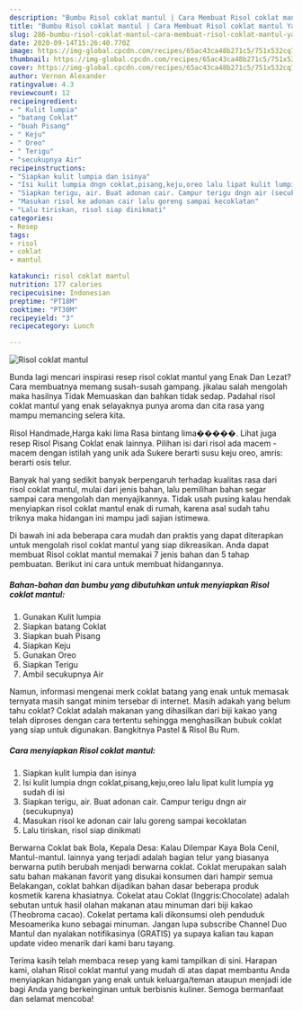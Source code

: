 ```yaml
---
description: "Bumbu Risol coklat mantul | Cara Membuat Risol coklat mantul Yang Lezat Sekali"
title: "Bumbu Risol coklat mantul | Cara Membuat Risol coklat mantul Yang Lezat Sekali"
slug: 286-bumbu-risol-coklat-mantul-cara-membuat-risol-coklat-mantul-yang-lezat-sekali
date: 2020-09-14T15:26:40.770Z
image: https://img-global.cpcdn.com/recipes/65ac43ca48b271c5/751x532cq70/risol-coklat-mantul-foto-resep-utama.jpg
thumbnail: https://img-global.cpcdn.com/recipes/65ac43ca48b271c5/751x532cq70/risol-coklat-mantul-foto-resep-utama.jpg
cover: https://img-global.cpcdn.com/recipes/65ac43ca48b271c5/751x532cq70/risol-coklat-mantul-foto-resep-utama.jpg
author: Vernon Alexander
ratingvalue: 4.3
reviewcount: 12
recipeingredient:
- " Kulit lumpia"
- "batang Coklat"
- "buah Pisang"
- " Keju"
- " Oreo"
- " Terigu"
- "secukupnya Air"
recipeinstructions:
- "Siapkan kulit lumpia dan isinya"
- "Isi kulit lumpia dngn coklat,pisang,keju,oreo lalu lipat kulit lumpia yg sudah di isi"
- "Siapkan terigu, air. Buat adonan cair. Campur terigu dngn air (secukupnya)"
- "Masukan risol ke adonan cair lalu goreng sampai kecoklatan"
- "Lalu tiriskan, risol siap dinikmati"
categories:
- Resep
tags:
- risol
- coklat
- mantul

katakunci: risol coklat mantul 
nutrition: 177 calories
recipecuisine: Indonesian
preptime: "PT18M"
cooktime: "PT30M"
recipeyield: "3"
recipecategory: Lunch

---
```



![Risol coklat mantul](https://img-global.cpcdn.com/recipes/65ac43ca48b271c5/751x532cq70/risol-coklat-mantul-foto-resep-utama.jpg)

Bunda lagi mencari inspirasi resep risol coklat mantul yang Enak Dan Lezat? Cara membuatnya memang susah-susah gampang. jikalau salah mengolah maka hasilnya Tidak Memuaskan dan bahkan tidak sedap. Padahal risol coklat mantul yang enak selayaknya punya aroma dan cita rasa yang mampu memancing selera kita.

Risol Handmade,Harga kaki lima Rasa bintang lima�����. Lihat juga resep Risol Pisang Coklat enak lainnya. Pilihan isi dari risol ada macem - macem dengan istilah yang unik ada Sukere berarti susu keju oreo, amris: berarti osis telur.

Banyak hal yang sedikit banyak berpengaruh terhadap kualitas rasa dari risol coklat mantul, mulai dari jenis bahan, lalu pemilihan bahan segar sampai cara mengolah dan menyajikannya. Tidak usah pusing kalau hendak menyiapkan risol coklat mantul enak di rumah, karena asal sudah tahu triknya maka hidangan ini mampu jadi sajian istimewa.


Di bawah ini ada beberapa cara mudah dan praktis yang dapat diterapkan untuk mengolah risol coklat mantul yang siap dikreasikan. Anda dapat membuat Risol coklat mantul memakai 7 jenis bahan dan 5 tahap pembuatan. Berikut ini cara untuk membuat hidangannya.

<!--inarticleads1-->

##### Bahan-bahan dan bumbu yang dibutuhkan untuk menyiapkan Risol coklat mantul:

1. Gunakan  Kulit lumpia
1. Siapkan batang Coklat
1. Siapkan buah Pisang
1. Siapkan  Keju
1. Gunakan  Oreo
1. Siapkan  Terigu
1. Ambil secukupnya Air


Namun, informasi mengenai merk coklat batang yang enak untuk memasak ternyata masih sangat minim tersebar di internet. Masih adakah yang belum tahu coklat? Coklat adalah makanan yang dihasilkan dari biji kakao yang telah diproses dengan cara tertentu sehingga menghasilkan bubuk coklat yang siap untuk digunakan. Bangkitnya Pastel &amp; Risol Bu Rum. 

<!--inarticleads2-->

##### Cara menyiapkan Risol coklat mantul:

1. Siapkan kulit lumpia dan isinya
1. Isi kulit lumpia dngn coklat,pisang,keju,oreo lalu lipat kulit lumpia yg sudah di isi
1. Siapkan terigu, air. Buat adonan cair. Campur terigu dngn air (secukupnya)
1. Masukan risol ke adonan cair lalu goreng sampai kecoklatan
1. Lalu tiriskan, risol siap dinikmati


Berwarna Coklat bak Bola, Kepala Desa: Kalau Dilempar Kaya Bola Cenil, Mantul-mantul. lainnya yang terjadi adalah bagian telur yang biasanya berwarna putih berubah menjadi berwarna coklat. Coklat merupakan salah satu bahan makanan favorit yang disukai konsumen dari hampir semua Belakangan, coklat bahkan dijadikan bahan dasar beberapa produk kosmetik karena khasiatnya. Cokelat atau Coklat (Inggris:Chocolate) adalah sebutan untuk hasil olahan makanan atau minuman dari biji kakao (Theobroma cacao). Cokelat pertama kali dikonsumsi oleh penduduk Mesoamerika kuno sebagai minuman. Jangan lupa subscribe Channel Duo Mantul dan nyalakan notifikasinya (GRATIS) ya supaya kalian tau kapan update video menarik dari kami baru tayang. 

Terima kasih telah membaca resep yang kami tampilkan di sini. Harapan kami, olahan Risol coklat mantul yang mudah di atas dapat membantu Anda menyiapkan hidangan yang enak untuk keluarga/teman ataupun menjadi ide bagi Anda yang berkeinginan untuk berbisnis kuliner. Semoga bermanfaat dan selamat mencoba!
